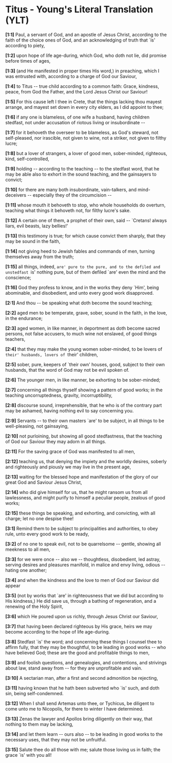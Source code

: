 # Titus - Young's Literal Translation (YLT)

**[1:1]** Paul, a servant of God, and an apostle of Jesus Christ, according to the faith of the choice ones of God, and an acknowledging of truth that `is' according to piety,

**[1:2]** upon hope of life age-during, which God, who doth not lie, did promise before times of ages,

**[1:3]** (and He manifested in proper times His word,) in preaching, which I was entrusted with, according to a charge of God our Saviour,

**[1:4]** to Titus -- true child according to a common faith: Grace, kindness, peace, from God the Father, and the Lord Jesus Christ our Saviour!

**[1:5]** For this cause left I thee in Crete, that the things lacking thou mayest arrange, and mayest set down in every city elders, as I did appoint to thee;

**[1:6]** if any one is blameless, of one wife a husband, having children stedfast, not under accusation of riotous living or insubordinate --

**[1:7]** for it behoveth the overseer to be blameless, as God's steward, not self-pleased, nor irascible, not given to wine, not a striker, not given to filthy lucre;

**[1:8]** but a lover of strangers, a lover of good men, sober-minded, righteous, kind, self-controlled,

**[1:9]** holding -- according to the teaching -- to the stedfast word, that he may be able also to exhort in the sound teaching, and the gainsayers to convict;

**[1:10]** for there are many both insubordinate, vain-talkers, and mind-deceivers -- especially they of the circumcision --

**[1:11]** whose mouth it behoveth to stop, who whole households do overturn, teaching what things it behoveth not, for filthy lucre's sake.

**[1:12]** A certain one of them, a prophet of their own, said -- `Cretans! always liars, evil beasts, lazy bellies!'

**[1:13]** this testimony is true; for which cause convict them sharply, that they may be sound in the faith,

**[1:14]** not giving heed to Jewish fables and commands of men, turning themselves away from the truth;

**[1:15]** all things, indeed, `are' pure to the pure, and to the defiled and unstedfast `is' nothing pure, but of them defiled `are' even the mind and the conscience;

**[1:16]** God they profess to know, and in the works they deny `Him', being abominable, and disobedient, and unto every good work disapproved.

**[2:1]** And thou -- be speaking what doth become the sound teaching;

**[2:2]** aged men to be temperate, grave, sober, sound in the faith, in the love, in the endurance;

**[2:3]** aged women, in like manner, in deportment as doth become sacred persons, not false accusers, to much wine not enslaved, of good things teachers,

**[2:4]** that they may make the young women sober-minded, to be lovers of `their' husbands, lovers of `their' children,

**[2:5]** sober, pure, keepers of `their own' houses, good, subject to their own husbands, that the word of God may not be evil spoken of.

**[2:6]** The younger men, in like manner, be exhorting to be sober-minded;

**[2:7]** concerning all things thyself showing a pattern of good works; in the teaching uncorruptedness, gravity, incorruptibility,

**[2:8]** discourse sound, irreprehensible, that he who is of the contrary part may be ashamed, having nothing evil to say concerning you.

**[2:9]** Servants -- to their own masters `are' to be subject, in all things to be well-pleasing, not gainsaying,

**[2:10]** not purloining, but showing all good stedfastness, that the teaching of God our Saviour they may adorn in all things.

**[2:11]** For the saving grace of God was manifested to all men,

**[2:12]** teaching us, that denying the impiety and the worldly desires, soberly and righteously and piously we may live in the present age,

**[2:13]** waiting for the blessed hope and manifestation of the glory of our great God and Saviour Jesus Christ,

**[2:14]** who did give himself for us, that he might ransom us from all lawlessness, and might purify to himself a peculiar people, zealous of good works;

**[2:15]** these things be speaking, and exhorting, and convicting, with all charge; let no one despise thee!

**[3:1]** Remind them to be subject to principalities and authorities, to obey rule, unto every good work to be ready,

**[3:2]** of no one to speak evil, not to be quarrelsome -- gentle, showing all meekness to all men,

**[3:3]** for we were once -- also we -- thoughtless, disobedient, led astray, serving desires and pleasures manifold, in malice and envy living, odious -- hating one another;

**[3:4]** and when the kindness and the love to men of God our Saviour did appear

**[3:5]** (not by works that `are' in righteousness that we did but according to His kindness,) He did save us, through a bathing of regeneration, and a renewing of the Holy Spirit,

**[3:6]** which He poured upon us richly, through Jesus Christ our Saviour,

**[3:7]** that having been declared righteous by His grace, heirs we may become according to the hope of life age-during.

**[3:8]** Stedfast `is' the word; and concerning these things I counsel thee to affirm fully, that they may be thoughtful, to be leading in good works -- who have believed God; these are the good and profitable things to men,

**[3:9]** and foolish questions, and genealogies, and contentions, and strivings about law, stand away from -- for they are unprofitable and vain.

**[3:10]** A sectarian man, after a first and second admonition be rejecting,

**[3:11]** having known that he hath been subverted who `is' such, and doth sin, being self-condemned.

**[3:12]** When I shall send Artemas unto thee, or Tychicus, be diligent to come unto me to Nicopolis, for there to winter I have determined.

**[3:13]** Zenas the lawyer and Apollos bring diligently on their way, that nothing to them may be lacking,

**[3:14]** and let them learn -- ours also -- to be leading in good works to the necessary uses, that they may not be unfruitful.

**[3:15]** Salute thee do all those with me; salute those loving us in faith; the grace `is' with you all!
